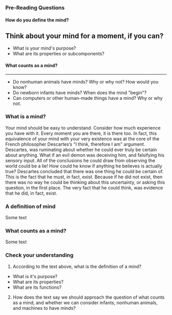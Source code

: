 ### Pre-Reading Questions

#### How do you define the mind?

Think about your mind for a moment, if you can?
---

 - What is your mind's purpose?
 - What are its properties or subcomponents? 


#### What counts as a mind?
---

 - Do nonhuman animals have minds? Why or why not? How would you know?
 - Do newborn infants have minds? When does the mind "begin"?
 - Can computers or other human-made things have a mind? Why or why not.


### What is a mind?
Your mind should be easy to understand. Consider how much experience you have with it. 
Every moment you are there, it is there too. 
In fact, this equivalence of your mind with your very existence was at the core of the French philosopher Descartes’s "I think, therefore I am" argument.
Descartes, was ruminating about whether he could ever truly be certain about anything. 
What if an evil demon was deceiving him, and falsifying his sensory input. 
All of the conclusions he could draw from observing the world could be a lie!
How could he know if anything he believes is actually true?
Descartes concluded that there was one thing he could be certain of.
This is the fact that he must, in fact, exist. 
Because if he did not exist, then there was no way he could be thinking about this uncertainty, or asking this question, in the first place.
The very fact that he could think, was evidence that he did, in fact, exist.
<br>

### A definition of mind
Some text


### What counts as a mind?
Some text


### Check your understanding
 1. According to the text above, what is the definition of a mind?
 - What is it's purpose?
 - What are its properties?
 - What are its functions?

 2. How does the text say we should approach the question of what counts as a mind, and whether we can consider infants,
 nonhuman animals, and machines to have minds?


